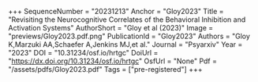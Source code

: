 +++
SequenceNumber = "20231213"
Anchor = "Gloy2023"
Title = "Revisiting the Neurocognitive Correlates of the Behavioral Inhibition and Activation Systems"
AuthorShort = "Gloy et al (2023)"
Image = "previews/Gloy2023.pdf.png"
PublicationId = "Gloy2023"
Authors = "Gloy K,Marzuki AA,Schaefer A,Jenkins MJ,et al."
Journal = "Psyarxiv"
Year = "2023"
DOI = "10.31234/osf.io/hrtgc"
DoiUrl = "https://dx.doi.org/10.31234/osf.io/hrtgc"
OsfUrl = "None"
Pdf = "/assets/pdfs/Gloy2023.pdf"
Tags = ["pre-registered"]
+++